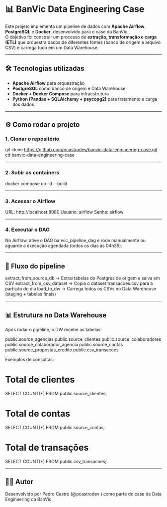 # 📊 BanVic Data Engineering Case

Este projeto implementa um pipeline de dados com **Apache Airflow**, **PostgreSQL** e **Docker**, desenvolvido para o case da BanVic.  
O objetivo foi construir um processo de **extração, transformação e carga (ETL)** que orquestra dados de diferentes fontes (banco de origem e arquivo CSV) e carrega tudo em um Data Warehouse.  

---

## 🛠️ Tecnologias utilizadas

- **Apache Airflow** para orquestração  
- **PostgreSQL** como banco de origem e Data Warehouse  
- **Docker + Docker Compose** para infraestrutura  
- **Python (Pandas + SQLAlchemy + psycopg2)** para tratamento e carga dos dados  

---

## ⚙️ Como rodar o projeto

### 1. Clonar o repositório

git clone https://github.com/pcastrodev/banvic-data-engineering-case.git
cd banvic-data-engineering-case

---

### 2. Subir os containers
docker compose up -d --build

---

### 3. Acessar o Airflow

URL: http://localhost:8080
Usuário: airflow
Senha: airflow

---

### 4. Executar o DAG

No Airflow, ative o DAG banvic_pipeline_dag e rode manualmente ou aguarde a execução agendada (todos os dias às 04h35).

---

## 🚀 Fluxo do pipeline

extract_from_source_db → Extrai tabelas do Postgres de origem e salva em CSV
extract_from_csv_dataset → Copia o dataset transacoes.csv para a partição do dia
load_to_dw → Carrega todos os CSVs no Data Warehouse (staging + tabelas finais)

---

## 📊 Estrutura no Data Warehouse

Após rodar o pipeline, o DW recebe as tabelas:

public.source_agencias
public.source_clientes
public.source_colaboradores
public.source_colaborador_agencia
public.source_contas
public.source_propostas_credito
public.csv_transacoes

Exemplos de consultas:

# Total de clientes
SELECT COUNT(*) FROM public.source_clientes;

# Total de contas
SELECT COUNT(*) FROM public.source_contas;

# Total de transações
SELECT COUNT(*) FROM public.csv_transacoes;

---

## 👨‍💻 Autor
Desenvolvido por Pedro Castro (@pcastrodev
) como parte do case de Data Engineering da BanVic.
